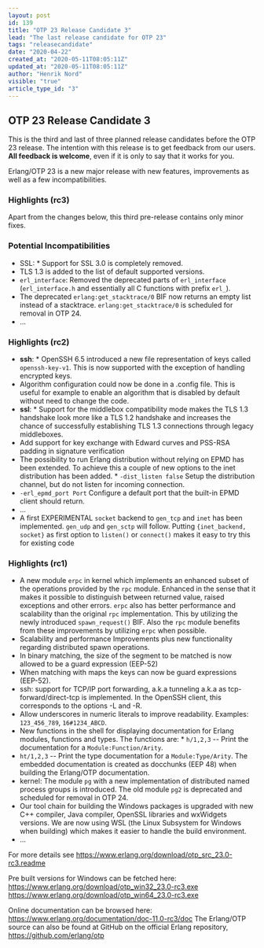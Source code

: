 ```yaml
---
layout: post
id: 139
title: "OTP 23 Release Candidate 3"
lead: "The last release candidate for OTP 23"
tags: "releasecandidate"
date: "2020-04-22"
created_at: "2020-05-11T08:05:11Z"
updated_at: "2020-05-11T08:05:11Z"
author: "Henrik Nord"
visible: "true"
article_type_id: "3"
---
```


## OTP 23 Release Candidate 3

This is the third and last of three planned release candidates before the OTP 23 release.
 The intention with this release is to get feedback from our users. **All feedback is welcome**, even if it is only to say that it works for you.

Erlang/OTP 23 is a new major release with new features, improvements as well as a few incompatibilities.

### Highlights (rc3)

Apart from the changes below, this third pre-release contains only minor fixes.

### Potential Incompatibilities
* SSL: * Support for SSL 3.0 is completely removed.
* TLS 1.3 is added to the list of default supported versions.
* `erl_interface`: Removed the deprecated parts of `erl_interface`
 (`erl_interface.h` and essentially all C functions with prefix `erl_`).
* The deprecated `erlang:get_stacktrace/0` BIF now returns an empty list instead of a stacktrace.
`erlang:get_stacktrace/0` is scheduled for removal in OTP 24.
* ...

### Highlights (rc2)
* **ssh**: * OpenSSH 6.5 introduced a new file representation of
 keys called `openssh-key-v1`. This is now supported with the exception of
 handling encrypted keys.
* Algorithm configuration could now be done in a .config file.
 This is useful for example to enable an algorithm that
 is disabled by default without need to change the code.
* **ssl**: * Support for the middlebox compatibility mode makes the TLS 1.3 handshake
 look more like a TLS 1.2 handshake and increases the chance of successfully
 establishing TLS 1.3 connections through legacy middleboxes.
* Add support for key exchange with Edward curves and PSS-RSA padding in
 signature verification
* The possibility to run Erlang distribution without
 relying on EPMD has been extended. To achieve this a
 couple of new options to the inet distribution has been
 added. * `-dist_listen false` Setup the distribution
 channel, but do not listen for incoming connection.
* `-erl_epmd_port Port` Configure a default port that
 the built-in EPMD client should return.
* ...
* A first EXPERIMENTAL `socket` backend to
`gen_tcp` and `inet` has been implemented. `gen_udp` and `gen_sctp` will follow.
 Putting `{inet_backend, socket}` as first option to `listen()` or `connect()` makes it easy to try this for
 existing code

### Highlights (rc1)
* A new module `erpc` in kernel which implements an enhanced subset of the operations provided by the `rpc` module. Enhanced in the sense that it makes it possible to distinguish between returned value, raised exceptions and other errors. `erpc` also has better performance and scalability than the original `rpc` implementation. This by utilizing the newly introduced `spawn_request()` BIF. Also the `rpc` module benefits from these improvements by utilizing `erpc` when possible.
* Scalability and performance Improvements plus new functionality regarding distributed spawn operations.
* In binary matching, the size of the segment to be matched is now allowed to be a guard expression (EEP-52)
* When matching with maps the keys can now be guard expressions (EEP-52).
* ssh: support for TCP/IP port forwarding, a.k.a tunneling a.k.a as tcp-forward/direct-tcp is implemented. In the OpenSSH client, this corresponds to the options -L and -R.
* Allow underscores in numeric literals to improve readability. Examples: `123_456_789`, `16#1234_ABCD`.
* New functions in the shell for displaying documentation for Erlang modules, functions and types. The
 functions are: * `h/1,2,3` -- Print the documentation for a `Module:Function/Arity`.
* `ht/1,2,3` -- Print the type documentation for a `Module:Type/Arity`.
 The embedded documentation is created as docchunks (EEP 48) when building the Erlang/OTP documentation.
* kernel: The module `pg` with a new implementation of distributed named process groups is introduced. The old module `pg2` is deprecated and scheduled for removal in OTP 24.
* Our tool chain for building the Windows packages is upgraded with new C++ compiler, Java compiler, OpenSSL libraries and wxWidgets versions. We are now using WSL (the Linux Subsystem for Windows when building) which makes it easier to handle the build environment.
* ...

For more details see
<https://www.erlang.org/download/otp_src_23.0-rc3.readme>

Pre built versions for Windows can be fetched here:
<https://www.erlang.org/download/otp_win32_23.0-rc3.exe>
<https://www.erlang.org/download/otp_win64_23.0-rc3.exe>

Online documentation can be browsed here:
<https://www.erlang.org/documentation/doc-11.0-rc3/doc>
 The Erlang/OTP source can also be found at GitHub on the official Erlang repository,
<https://github.com/erlang/otp>
